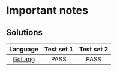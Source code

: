 # Important notes

## Solutions

|      Language      | Test set 1 | Test set 2 |
| :----------------: | :--------: | :--------: |
| [GoLang](mural.go) |    PASS    |    PASS    |
